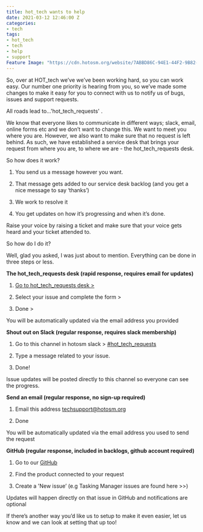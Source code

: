 ```yaml
---
title: hot_tech wants to help
date: 2021-03-12 12:46:00 Z
categories:
- tech
tags:
- hot_tech
- tech
- help
- support
Feature Image: "https://cdn.hotosm.org/website/7ABBD86C-94E1-44F2-9B82-D85C600F6FBF.jpeg"
---
```


So, over at HOT_tech we’ve we’ve been working hard, so you can work easy. Our number one priority is hearing from you, so we’ve made some changes to make it easy for you to connect with us to notify us of bugs, issues and support requests.

All roads lead to…'hot_tech_requests'  .

We know that everyone likes to communicate in different ways; slack, email, online forms etc and we don’t want to change this. We want to meet you where you are. However, we also want to make sure that no request is left behind. As such, we have established a service desk that brings your request from where you are, to where we are - the hot_tech_requests desk.

So how does it work?

1. You send us a message however you want.

2. That message gets added to our service desk backlog (and you get a nice message to say ‘thanks’)

3. We work to resolve it

4. You get updates on how it’s progressing and when it’s done.

Raise your voice by raising a ticket and make sure that your voice gets heard and your ticket attended to.

So how do I do it?

Well, glad you asked, I was just about to mention. Everything can be done in three steps or less.

**The hot_tech_requests desk  (rapid response, requires email for updates)**

1. [Go to hot_tech_requests desk >](https://hotosm.atlassian.net/servicedesk/customer/portal/4)

2. Select your issue and complete the form >

3. Done >

You will be automatically updated via the email address you provided

**Shout out on Slack  (regular response, requires slack membership)**

1. Go to this channel in hotosm slack > [#hot_tech_requests](https://hotosm.slack.com/archives/C01B81Q8XC3)

2. Type a message related to your issue.

3. Done!

Issue updates will be posted directly to this channel so everyone can see the progress.

**Send an email   (regular response, no sign-up required)**

1. Email this address techsupport@hotosm.org

2. Done

You will be automatically updated via the email address you used to send the request

**GitHub   (regular response, included in backlogs, github account required)**

1. Go to our [GitHub](https://github.com/hotosm)

2. Find the product connected to your request

3. Create a 'New issue’  (e.g Tasking Manager issues are found here >>)

Updates will happen directly on that issue in GitHub and notifications are optional

If there’s another way you’d like us to setup to make it even easier, let us know and we can look at setting that up too!